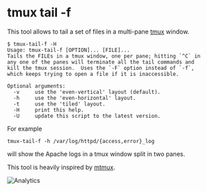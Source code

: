 # tmux tail -f

This tool allows to tail a set of files in a multi-pane
[tmux](http://tmux.sourceforge.net/) window.

```
$ tmux-tail-f -H
Usage: tmux-tail-f [OPTION]... [FILE]...
Tails the FILEs in a tmux window, one per pane; hitting `^C` in
any one of the panes will terminate all the tail commands and
kill the tmux session.  Uses the `-F` option instead of `-f`,
which keeps trying to open a file if it is inaccessible.

Optional arguments:
  -v     use the 'even-vertical' layout (default).
  -h     use the 'even-horizontal' layout.
  -t     use the 'tiled' layout.
  -H     print this help.
  -U     update this script to the latest version.
```

For example

```
tmux-tail-f -h /var/log/httpd/{access,error}_log
```

will show the Apache logs in a tmux window split in two panes.

This tool is heavily inspired by [mtmux](https://github.com/wbond/mtmux).

![Analytics](https://ga-beacon.appspot.com/UA-377250-20/tmux-tail-f?pixel)
